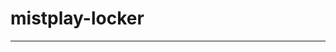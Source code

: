# mistplay-locker
-------------------------------------------------------------------------------------------------------------
